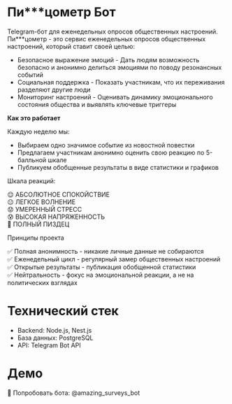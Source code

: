 # Пи***цометр Бот
Telegram-бот для еженедельных опросов общественных настроений.  
Пи***цометр - это сервис еженедельных опросов общественных настроений, который ставит своей целью:

- Безопасное выражение эмоций - Дать людям возможность безопасно и анонимно делиться эмоциями по поводу резонансных событий
- Социальная поддержка - Показать участникам, что их переживания разделяют другие люди
- Мониторинг настроений - Оценивать динамику эмоционального состояния общества и выявлять ключевые триггеры

**Как это работает**

Каждую неделю мы:

 - Выбираем одно значимое событие из новостной повестки 
 - Предлагаем участникам анонимно оценить свою реакцию по 5-балльной шкале
 - Публикуем обобщенные результаты в виде статистики и графиков

Шкала реакций:

😌 АБСОЛЮТНОЕ СПОКОЙСТВИЕ  
😐 ЛЕГКОЕ ВОЛНЕНИЕ  
😟 УМЕРЕННЫЙ СТРЕСС  
😰 ВЫСОКАЯ НАПРЯЖЕННОСТЬ  
🤯 ПОЛНЫЙ ПИЗДЕЦ  

Принципы проекта

✅ Полная анонимность - никакие личные данные не собираются  
✅ Еженедельный цикл - регулярный замер общественных настроений  
✅ Открытые результаты - публикация обобщенной статистики  
✅ Нейтральность - фокус на эмоциональной реакции, а не на политических взглядах  

# Технический стек

- Backend: Node.js, Nest.js
- База данных: PostgreSQL
- API: Telegram Bot API

# Демо
🤖 Попробовать бота: @amazing_surveys_bot